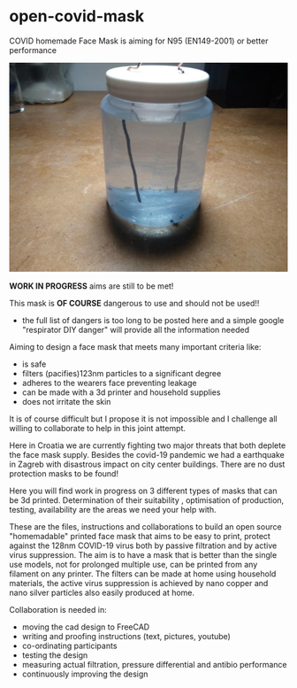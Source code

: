 # open-covid-mask
COVID homemade Face Mask is aiming for N95 (EN149-2001) or better performance

![3masks](https://github.com/darfij/open-covid-mask/blob/master/Documents/pic/CuNANO.jpg)

**WORK IN PROGRESS** aims are still to be met!

This mask is **OF COURSE** dangerous to use and should not be used!!
* the full list of dangers is too long to be posted here and a simple google "respirator DIY danger" will provide all the information         needed

Aiming to design a face mask that meets many important criteria like:
* is safe
* filters (pacifies)123nm particles to a significant degree
* adheres to the wearers face preventing leakage
* can be made with a 3d printer and household supplies
* does not irritate the skin

It is of course difficult but I propose it is not impossible and I challenge all willing to collaborate to help in this joint attempt.

Here in Croatia we are currently fighting two major threats that both deplete the face mask supply.
Besides the covid-19 pandemic we had a earthquake in Zagreb with disastrous impact on city center buildings.
There are no dust protection masks to be found!

Here you will find work in progress on 3 different types of masks that can be 3d printed. Determination of their suitability , optimisation of production, testing, availability are the areas we need your help with.

  
These are the files, instructions and collaborations to build an open source "homemadable" printed face mask that aims to be easy to print,
protect against the 128nm COVID-19 virus both by passive filtration and by active virus suppression.
The aim is to have a mask that is better than the single use models, not for prolonged multiple use,
can be printed from any filament on any printer. The filters can be made at home using household materials, the active virus suppression is achieved by nano copper and nano silver particles also easily produced at home.

Collaboration is needed in:
* moving the cad design to FreeCAD
* writing and proofing instructions (text, pictures, youtube)
* co-ordinating participants
* testing the design
* measuring actual filtration, pressure differential and antibio performance
* continuously improving the design
